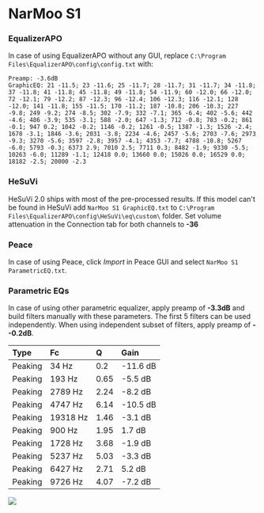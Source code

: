 # NarMoo S1

### EqualizerAPO
In case of using EqualizerAPO without any GUI, replace `C:\Program Files\EqualizerAPO\config\config.txt`
with:
```
Preamp: -3.6dB
GraphicEQ: 21 -11.5; 23 -11.6; 25 -11.7; 28 -11.7; 31 -11.7; 34 -11.8; 37 -11.8; 41 -11.8; 45 -11.8; 49 -11.8; 54 -11.9; 60 -12.0; 66 -12.0; 72 -12.1; 79 -12.2; 87 -12.3; 96 -12.4; 106 -12.3; 116 -12.1; 128 -12.0; 141 -11.8; 155 -11.5; 170 -11.2; 187 -10.8; 206 -10.3; 227 -9.8; 249 -9.2; 274 -8.5; 302 -7.9; 332 -7.1; 365 -6.4; 402 -5.6; 442 -4.6; 486 -3.9; 535 -3.1; 588 -2.0; 647 -1.3; 712 -0.8; 783 -0.2; 861 -0.1; 947 0.2; 1042 -0.2; 1146 -0.2; 1261 -0.5; 1387 -1.3; 1526 -2.4; 1678 -3.1; 1846 -3.6; 2031 -3.8; 2234 -4.6; 2457 -5.6; 2703 -7.6; 2973 -9.3; 3270 -5.6; 3597 -2.8; 3957 -4.1; 4353 -7.7; 4788 -10.8; 5267 -6.0; 5793 -0.3; 6373 2.9; 7010 2.5; 7711 0.3; 8482 -1.9; 9330 -5.5; 10263 -6.0; 11289 -1.1; 12418 0.0; 13660 0.0; 15026 0.0; 16529 0.0; 18182 -2.5; 20000 -2.3
```

### HeSuVi
HeSuVi 2.0 ships with most of the pre-processed results. If this model can't be found in HeSuVi add
`NarMoo S1 GraphicEQ.txt` to `C:\Program Files\EqualizerAPO\config\HeSuVi\eq\custom\` folder.
Set volume attenuation in the Connection tab for both channels to **-36**

### Peace
In case of using Peace, click *Import* in Peace GUI and select `NarMoo S1 ParametricEQ.txt`.

### Parametric EQs
In case of using other parametric equalizer, apply preamp of **-3.3dB** and build filters manually
with these parameters. The first 5 filters can be used independently.
When using independent subset of filters, apply preamp of **--0.2dB**.

| Type    | Fc       |    Q | Gain     |
|:--------|:---------|:-----|:---------|
| Peaking | 34 Hz    | 0.2  | -11.6 dB |
| Peaking | 193 Hz   | 0.65 | -5.5 dB  |
| Peaking | 2789 Hz  | 2.24 | -8.2 dB  |
| Peaking | 4747 Hz  | 6.14 | -10.5 dB |
| Peaking | 19318 Hz | 1.46 | -3.1 dB  |
| Peaking | 900 Hz   | 1.95 | 1.7 dB   |
| Peaking | 1728 Hz  | 3.68 | -1.9 dB  |
| Peaking | 5237 Hz  | 5.03 | -3.3 dB  |
| Peaking | 6427 Hz  | 2.71 | 5.2 dB   |
| Peaking | 9726 Hz  | 4.07 | -7.2 dB  |

![](https://raw.githubusercontent.com/jaakkopasanen/AutoEq/master/results/innerfidelity/sbaf-serious/NarMoo%20S1/NarMoo%20S1.png)
